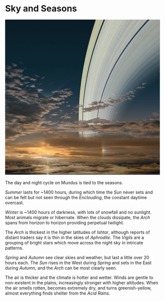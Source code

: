 # Sky and Seasons

![The Arch](images/arch.jpeg)

The day and night cycle on Mundus is tied to the seasons.

*Summer* lasts for ~1400 hours, during which time the *Sun* never sets and can be felt but not seen through the *Enclouding*, the constant daytime overcast.

*Winter* is ~1400 hours of darkness, with lots of snowfall and no sunlight. Most animals migrate or hibernate. When the clouds dissipate, the *Arch* spans from horizon to horizon providing perpetual twilight.

The *Arch* is thickest in the higher latitudes of *Ishtar*, although reports of distant traders say it is thin in the skies of *Aphrodite*. The *Vigils* are a grouping of bright stars which move across the night sky in intricate patterns.

*Spring* and *Autumn* see clear skies and weather, but last a little over 20 hours each. The *Sun* rises in the West during *Spring* and sets in the East during *Autumn*, and the *Arch* can be most clearly seen.

The air is thicker and the climate is hotter and wetter. Winds are gentle to non-existent in the plains, increasingly stronger with higher altitudes. When the air smells rotten, becomes extremely dry, and turns greenish-yellow, almost everything finds shelter from the *Acid Rains*.
